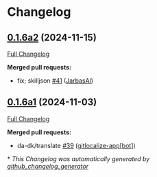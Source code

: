 # Changelog

## [0.1.6a2](https://github.com/OpenVoiceOS/skill-ovos-personal/tree/0.1.6a2) (2024-11-15)

[Full Changelog](https://github.com/OpenVoiceOS/skill-ovos-personal/compare/0.1.6a1...0.1.6a2)

**Merged pull requests:**

- fix; skilljson [\#41](https://github.com/OpenVoiceOS/skill-ovos-personal/pull/41) ([JarbasAl](https://github.com/JarbasAl))

## [0.1.6a1](https://github.com/OpenVoiceOS/skill-ovos-personal/tree/0.1.6a1) (2024-11-03)

[Full Changelog](https://github.com/OpenVoiceOS/skill-ovos-personal/compare/0.1.5...0.1.6a1)

**Merged pull requests:**

- da-dk/translate [\#39](https://github.com/OpenVoiceOS/skill-ovos-personal/pull/39) ([gitlocalize-app[bot]](https://github.com/apps/gitlocalize-app))



\* *This Changelog was automatically generated by [github_changelog_generator](https://github.com/github-changelog-generator/github-changelog-generator)*
